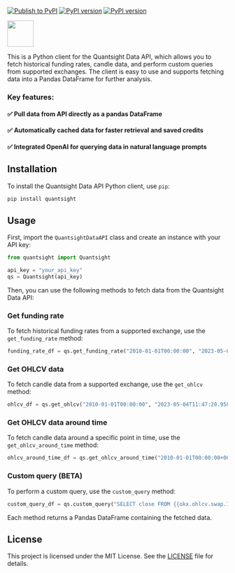 [![Publish to PyPI](https://github.com/Unsigned-Research/quantsight-client/actions/workflows/publish-to-pypi.yml/badge.svg?branch=master)](https://github.com/Unsigned-Research/quantsight-client/actions/workflows/publish-to-pypi.yml)
[![PyPI version](https://badge.fury.io/py/quantsight.svg)](https://badge.fury.io/py/quantsight)
[![PyPI version](https://img.shields.io/badge/Quantsight-Visit%20Website-blue.svg)](https://www.quantsight.dev/)

<img height="60" src="https://www.quantsight.dev/static/media/trades.2cd0b7149637f5303dd5.png"/>

This is a Python client for the Quantsight Data API, which allows you to fetch historical funding rates, candle data, and perform custom queries from supported exchanges. The client is easy to use and supports fetching data into a Pandas DataFrame for further analysis.

### Key features:


#### ✅ Pull data from API directly as a pandas DataFrame
#### ✅ Automatically cached data for faster retrieval and saved credits
#### ✅ Integrated OpenAI for querying data in natural language prompts


## Installation

To install the Quantsight Data API Python client, use `pip`:

```bash
pip install quantsight
```

## Usage

First, import the `QuantsightDataAPI` class and create an instance with your API key:

```python
from quantsight import Quantsight

api_key = "your_api_key"
qs = Quantsight(api_key)
```

Then, you can use the following methods to fetch data from the Quantsight Data API:

### Get funding rate

To fetch historical funding rates from a supported exchange, use the `get_funding_rate` method:

```python
funding_rate_df = qs.get_funding_rate("2010-01-01T00:00:00", "2023-05-04T11:47:20.958631", "okx", 100, "BTC-USD-SWAP")
```

### Get OHLCV data

To fetch candle data from a supported exchange, use the `get_ohlcv` method:

```python
ohlcv_df = qs.get_ohlcv("2010-01-01T00:00:00", "2023-05-04T11:47:20.958631", "okx", "1d", "spot", 100, "BTC-USD-SWAP")
```

### Get OHLCV data around time

To fetch candle data around a specific point in time, use the `get_ohlcv_around_time` method:

```python
ohlcv_around_time_df = qs.get_ohlcv_around_time("2010-01-01T00:00:00+00:00", "2023-05-04T10:47:20.956633+00:00", "okx", "1d", "spot", "00:00:00", 10, 100, "BTC-USD-SWAP")
```

### Custom query (BETA)

To perform a custom query, use the `custom_query` method:

```python
custom_query_df = qs.custom_query("SELECT close FROM {{okx.ohlcv.swap.1d}} LIMIT 10", dry_run=True, use_legacy_sql=False)
```

Each method returns a Pandas DataFrame containing the fetched data.

## License

This project is licensed under the MIT License. See the [LICENSE](LICENSE) file for details.
